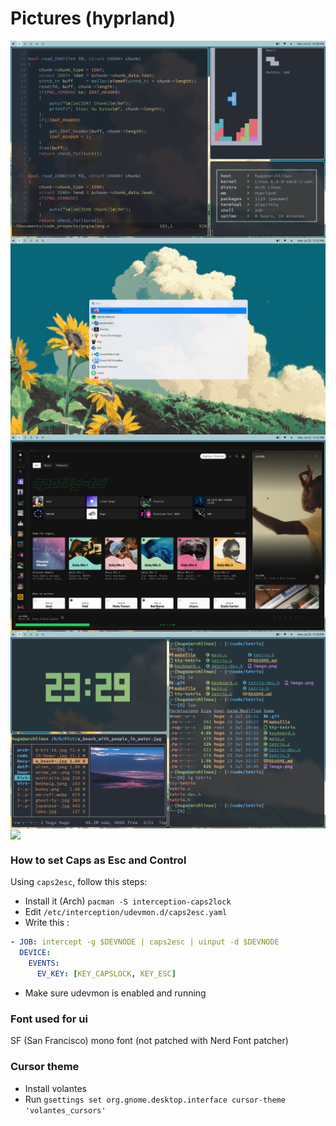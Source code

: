 # Pictures (hyprland)

<img src="https://raw.githubusercontent.com/hugocotoflorez/dotfiles/main/syspictures/picture1.png" align="center">
<img src="https://raw.githubusercontent.com/hugocotoflorez/dotfiles/main/syspictures/picture2.png" align="center">
<img src="https://raw.githubusercontent.com/hugocotoflorez/dotfiles/main/syspictures/picture3.png" align="center">
<img src="https://raw.githubusercontent.com/hugocotoflorez/dotfiles/main/syspictures/picture4.png" align="center">
<img src="https://raw.githubusercontent.com/hugocotoflorez/dotfiles/main/syspictures/picture5.png" align="center">

### How to set Caps as Esc and Control

Using `caps2esc`, follow this steps:

- Install it (Arch) `pacman -S interception-caps2lock`
- Edit `/etc/interception/udevmon.d/caps2esc.yaml`
- Write this :
``` yaml
- JOB: intercept -g $DEVNODE | caps2esc | uinput -d $DEVNODE
  DEVICE:
    EVENTS:
      EV_KEY: [KEY_CAPSLOCK, KEY_ESC]
```
- Make sure udevmon is enabled and running

### Font used for ui

SF (San Francisco) mono font (not patched with Nerd Font patcher)

### Cursor theme
- Install volantes
- Run `gsettings set org.gnome.desktop.interface cursor-theme 'volantes_cursors'`

